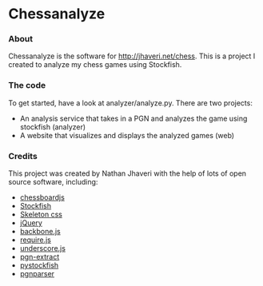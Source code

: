 # Chessanalyze

### About
Chessanalyze is the software for http://jhaveri.net/chess.  This is a project I created to analyze my chess games using Stockfish.

### The code
To get started, have a look at analyzer/analyze.py.  There are two projects:
 - An analysis service that takes in a PGN and analyzes the game using stockfish (analyzer)
 - A website that visualizes and displays the analyzed games (web)

### Credits
This project was created by Nathan Jhaveri with the help of lots of open source software, including:
* [chessboardjs](http://chessboardjs.com/)
* [Stockfish](https://stockfishchess.org/)
* [Skeleton css](http://getskeleton.com/)
* [jQuery](http://jquery.com/)
* [backbone.js](http://backbonejs.org/)
* [require.js](http://requirejs.org/)
* [underscore.js](http://underscorejs.org/)
* [pgn-extract](http://www.cs.kent.ac.uk/people/staff/djb/pgn-extract/)
* [pystockfish](https://github.com/iamjarret/pystockfish)
* [pgnparser](https://github.com/renatopp/pgnparser)



